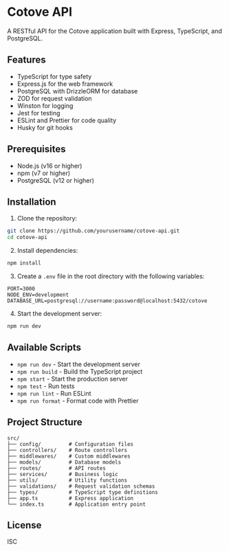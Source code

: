# Cotove API

A RESTful API for the Cotove application built with Express, TypeScript, and PostgreSQL.

## Features

- TypeScript for type safety
- Express.js for the web framework
- PostgreSQL with DrizzleORM for database
- ZOD for request validation
- Winston for logging
- Jest for testing
- ESLint and Prettier for code quality
- Husky for git hooks

## Prerequisites

- Node.js (v16 or higher)
- npm (v7 or higher)
- PostgreSQL (v12 or higher)

## Installation

1. Clone the repository:
```bash
git clone https://github.com/yourusername/cotove-api.git
cd cotove-api
```

2. Install dependencies:
```bash
npm install
```

3. Create a `.env` file in the root directory with the following variables:
```env
PORT=3000
NODE_ENV=development
DATABASE_URL=postgresql://username:password@localhost:5432/cotove
```

4. Start the development server:
```bash
npm run dev
```

## Available Scripts

- `npm run dev` - Start the development server
- `npm run build` - Build the TypeScript project
- `npm start` - Start the production server
- `npm test` - Run tests
- `npm run lint` - Run ESLint
- `npm run format` - Format code with Prettier

## Project Structure

```
src/
├── config/         # Configuration files
├── controllers/    # Route controllers
├── middlewares/    # Custom middlewares
├── models/         # Database models
├── routes/         # API routes
├── services/       # Business logic
├── utils/          # Utility functions
├── validations/    # Request validation schemas
├── types/          # TypeScript type definitions
├── app.ts          # Express application
└── index.ts        # Application entry point
```

## License

ISC 